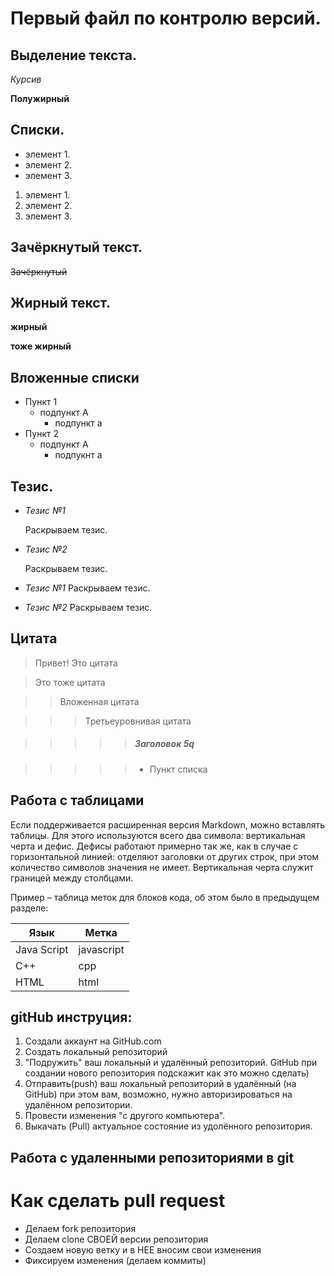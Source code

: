 # Первый файл по контролю версий.

## Выделение текста.

*Курсив*

**Полужирный**

## Списки.


* элемент 1.
* элемент 2.
* элемент 3.

1. элемент 1.
2. элемент 2.
3. элемент 3.

## Зачёркнутый текст.

~~Зачёркнутый~~

## Жирный текст.

__жирный__

**тоже жирный**

## Вложенные списки

- Пункт 1
    - подпункт А
        - подпункт а
- Пункт 2
    - подпункт А
        - подпукнт а

## Тезис.

* _Тезис №1_

   Раскрываем тезис.

* _Тезис №2_

  Раскрываем тезис.

* _Тезис №1_ Раскрываем тезис.

* _Тезис №2_ Раскрываем тезис.

## Цитата
> Привет! Это цитата

> Это тоже цитата

>> Вложенная цитата

>>> Третьеуровнивая цитата

>>>>> ##### Заголовок 5q

>>>>> * Пункт списка

## Работа с таблицами

Если поддерживается расширенная версия Markdown, можно вставлять таблицы. Для этого используются всего два символа: вертикальная черта и дефис. Дефисы работают примерно так же, как в случае с горизонтальной линией: отделяют заголовки от других строк, при этом количество символов значения не имеет. Вертикальная черта служит границей между столбцами.

Пример – таблица меток для блоков кода, об этом было в предыдущем разделе:

| Язык | Метка |
| -----|------|
| Java Script | javascript |
| C++ |cpp|
| HTML|html|

## gitHub инструция:

1. Создали аккаунт на GitHub.com
2. Создать локальный репозиторий
3. "Подружить" ваш локальный и удалённый репозиторий. GitHub при создании нового репозитория подскажит как это можно сделать)
4. Отправить(push) ваш локальный репозиторий в удалённый (на GitHub) при этом вам, возможно, нужно авторизироваться на удалённом репозитории.
5. Провести изменения "с другого компьютера".
6. Выкачать (Pull) актуальное состояние из удолённого репозитория. 

## Работа с удаленными репозиториями в git
# Как сделать pull request

* Делаем fork репозитория
* Делаем clone СВОЕЙ версии репозитория
* Создаем новую ветку и в НЕЕ вносим свои изменения
* Фиксируем изменения (делаем коммиты) 


  


